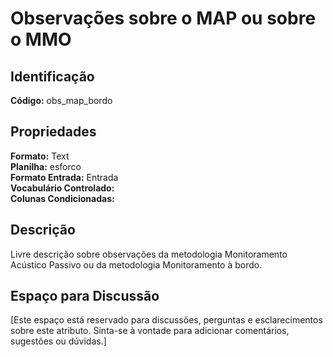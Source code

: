 # Observações sobre o MAP ou sobre o MMO

## Identificação
**Código:** obs_map_bordo

## Propriedades
**Formato:** Text  
**Planilha:** esforco  
**Formato Entrada:** Entrada  
**Vocabulário Controlado:**   
**Colunas Condicionadas:**   

## Descrição
Livre descrição sobre observações da metodologia Monitoramento Acústico Passivo ou da metodologia Monitoramento à bordo.

## Espaço para Discussão
[Este espaço está reservado para discussões, perguntas e esclarecimentos sobre este atributo. Sinta-se à vontade para adicionar comentários, sugestões ou dúvidas.]
